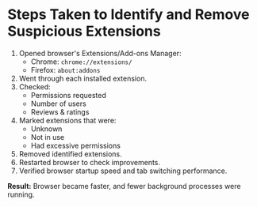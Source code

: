 # Steps Taken to Identify and Remove Suspicious Extensions

1. Opened browser's Extensions/Add-ons Manager:
   - Chrome: `chrome://extensions/`
   - Firefox: `about:addons`
2. Went through each installed extension.
3. Checked:
   - Permissions requested
   - Number of users
   - Reviews & ratings
4. Marked extensions that were:
   - Unknown
   - Not in use
   - Had excessive permissions
5. Removed identified extensions.
6. Restarted browser to check improvements.
7. Verified browser startup speed and tab switching performance.

**Result:** Browser became faster, and fewer background processes were running.
